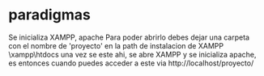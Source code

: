 # paradigmas
Se inicializa XAMPP, apache
Para poder abrirlo debes dejar una carpeta con el nombre de 'proyecto' en la path de instalacion de XAMPP \xampp\htdocs una vez se este ahi, se abre XAMPP y se inicializa apache, es entonces cuando puedes acceder a este via http://localhost/proyecto/